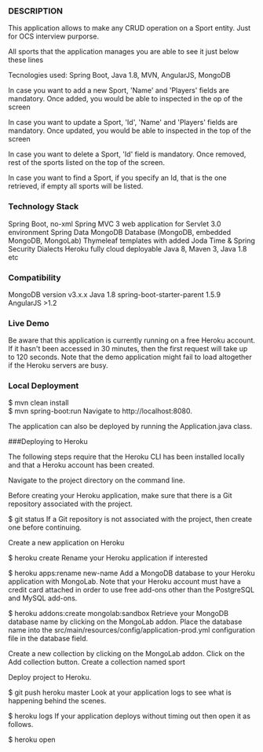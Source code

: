 
### DESCRIPTION

This application allows to make any CRUD operation on a Sport entity. Just for OCS interview purporse.

All sports that the application manages you are able to see it just below these lines 

Tecnologies used: Spring Boot, Java 1.8, MVN, AngularJS, MongoDB

In case you want to add a new Sport, 'Name' and 'Players' fields are mandatory. Once added, you would be able to inspected in the op of the screen 

In case you want to update a Sport, 'Id', 'Name' and 'Players' fields are mandatory. Once updated, you would be able to inspected in the top of the screen

In case you want to delete a Sport, 'Id' field is mandatory. Once removed, rest of the sports listed on the top of the screen. 

In case you want to find a Sport, if you specify an Id, that is the one retrieved, if empty all sports will be listed.

### Technology Stack

Spring Boot, no-xml Spring MVC 3 web application for Servlet 3.0 environment
Spring Data MongoDB
Database (MongoDB, embedded MongoDB, MongoLab)
Thymeleaf templates with added Joda Time & Spring Security Dialects
Heroku fully cloud deployable
Java 8,  Maven 3,  Java 1.8 etc

### Compatibility
MongoDB version v3.x.x
Java 1.8
spring-boot-starter-parent 1.5.9
AngularJS >1.2


### Live Demo

Be aware that this application is currently running on a free Heroku account. If it hasn't been accessed in 30 minutes, then the first request will take up to 120 seconds. Note that the demo application might fail to load altogether if the Heroku servers are busy.


### Local Deployment

$ mvn clean install  
$ mvn spring-boot:run
Navigate to http://localhost:8080.

The application can also be deployed by running the Application.java class.

###Deploying to Heroku

The following steps require that the Heroku CLI has been installed locally and that a Heroku account has been created.

Navigate to the project directory on the command line.

Before creating your Heroku application, make sure that there is a Git repository associated with the project.

$ git status
If a Git repository is not associated with the project, then create one before continuing.

Create a new application on Heroku

$ heroku create
Rename your Heroku application if interested

$ heroku apps:rename new-name
Add a MongoDB database to your Heroku application with MongoLab. Note that your Heroku account must have a credit card attached in order to use free add-ons other than the PostgreSQL and MySQL add-ons.

$ heroku addons:create mongolab:sandbox
Retrieve your MongoDB database name by clicking on the MongoLab addon. Place the database name into the src/main/resources/config/application-prod.yml configuration file in the database field.

Create a new collection by clicking on the MongoLab addon.
Click on the Add collection button.
Create a collection named sport

Deploy project to Heroku.

$ git push heroku master
Look at your application logs to see what is happening behind the scenes.

$ heroku logs
If your application deploys without timing out then open it as follows.

$ heroku open


